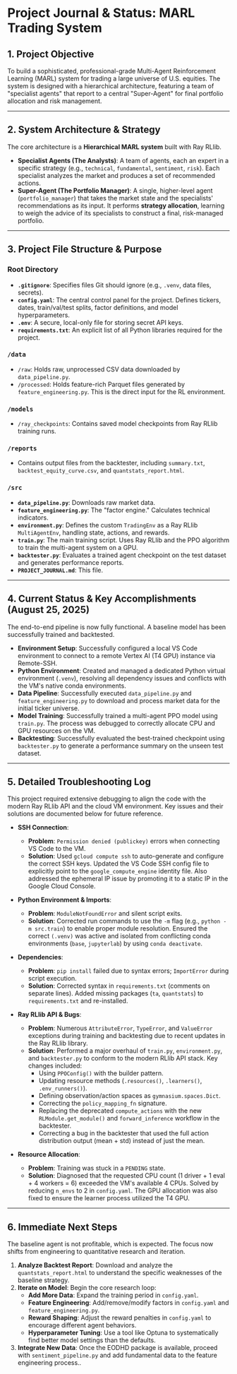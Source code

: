 # Project Journal & Status: MARL Trading System

## 1. Project Objective
To build a sophisticated, professional-grade Multi-Agent Reinforcement Learning (MARL) system for trading a large universe of U.S. equities. The system is designed with a hierarchical architecture, featuring a team of "specialist agents" that report to a central "Super-Agent" for final portfolio allocation and risk management.

---

## 2. System Architecture & Strategy
The core architecture is a **Hierarchical MARL system** built with Ray RLlib.

* **Specialist Agents (The Analysts)**: A team of agents, each an expert in a specific strategy (e.g., `technical`, `fundamental`, `sentiment`, `risk`). Each specialist analyzes the market and produces a set of recommended actions.
* **Super-Agent (The Portfolio Manager)**: A single, higher-level agent (`portfolio_manager`) that takes the market state and the specialists' recommendations as its input. It performs **strategy allocation**, learning to weigh the advice of its specialists to construct a final, risk-managed portfolio.

---

## 3. Project File Structure & Purpose

### Root Directory
* **`.gitignore`**: Specifies files Git should ignore (e.g., `.venv`, data files, secrets).
* **`config.yaml`**: The central control panel for the project. Defines tickers, dates, train/val/test splits, factor definitions, and model hyperparameters.
* **`.env`**: A secure, local-only file for storing secret API keys.
* **`requirements.txt`**: An explicit list of all Python libraries required for the project.

### `/data`
* `/raw`: Holds raw, unprocessed CSV data downloaded by `data_pipeline.py`.
* `/processed`: Holds feature-rich Parquet files generated by `feature_engineering.py`. This is the direct input for the RL environment.

### `/models`
* `/ray_checkpoints`: Contains saved model checkpoints from Ray RLlib training runs.

### `/reports`
* Contains output files from the backtester, including `summary.txt`, `backtest_equity_curve.csv`, and `quantstats_report.html`.

### `/src`
* **`data_pipeline.py`**: Downloads raw market data.
* **`feature_engineering.py`**: The "factor engine." Calculates technical indicators.
* **`environment.py`**: Defines the custom `TradingEnv` as a Ray RLlib `MultiAgentEnv`, handling state, actions, and rewards.
* **`train.py`**: The main training script. Uses Ray RLlib and the PPO algorithm to train the multi-agent system on a GPU.
* **`backtester.py`**: Evaluates a trained agent checkpoint on the test dataset and generates performance reports.
* **`PROJECT_JOURNAL.md`**: This file.

---

## 4. Current Status & Key Accomplishments (August 25, 2025)
The end-to-end pipeline is now fully functional. A baseline model has been successfully trained and backtested.

* **Environment Setup**: Successfully configured a local VS Code environment to connect to a remote Vertex AI (T4 GPU) instance via Remote-SSH.
* **Python Environment**: Created and managed a dedicated Python virtual environment (`.venv`), resolving all dependency issues and conflicts with the VM's native conda environments.
* **Data Pipeline**: Successfully executed `data_pipeline.py` and `feature_engineering.py` to download and process market data for the initial ticker universe.
* **Model Training**: Successfully trained a multi-agent PPO model using `train.py`. The process was debugged to correctly allocate CPU and GPU resources on the VM.
* **Backtesting**: Successfully evaluated the best-trained checkpoint using `backtester.py` to generate a performance summary on the unseen test dataset.

---

## 5. Detailed Troubleshooting Log
This project required extensive debugging to align the code with the modern Ray RLlib API and the cloud VM environment. Key issues and their solutions are documented below for future reference.

* **SSH Connection**:
    * **Problem**: `Permission denied (publickey)` errors when connecting VS Code to the VM.
    * **Solution**: Used `gcloud compute ssh` to auto-generate and configure the correct SSH keys. Updated the VS Code SSH config file to explicitly point to the `google_compute_engine` identity file. Also addressed the ephemeral IP issue by promoting it to a static IP in the Google Cloud Console.

* **Python Environment & Imports**:
    * **Problem**: `ModuleNotFoundError` and silent script exits.
    * **Solution**: Corrected run commands to use the `-m` flag (e.g., `python -m src.train`) to enable proper module resolution. Ensured the correct `(.venv)` was active and isolated from conflicting conda environments (`base`, `jupyterlab`) by using `conda deactivate`.

* **Dependencies**:
    * **Problem**: `pip install` failed due to syntax errors; `ImportError` during script execution.
    * **Solution**: Corrected syntax in `requirements.txt` (comments on separate lines). Added missing packages (`ta`, `quantstats`) to `requirements.txt` and re-installed.

* **Ray RLlib API & Bugs**:
    * **Problem**: Numerous `AttributeError`, `TypeError`, and `ValueError` exceptions during training and backtesting due to recent updates in the Ray RLlib library.
    * **Solution**: Performed a major overhaul of `train.py`, `environment.py`, and `backtester.py` to conform to the modern RLlib API stack. Key changes included:
        * Using `PPOConfig()` with the builder pattern.
        * Updating resource methods (`.resources()`, `.learners()`, `.env_runners()`).
        * Defining observation/action spaces as `gymnasium.spaces.Dict`.
        * Correcting the `policy_mapping_fn` signature.
        * Replacing the deprecated `compute_actions` with the new `RLModule.get_module()` and `forward_inference` workflow in the backtester.
        * Correcting a bug in the backtester that used the full action distribution output (mean + std) instead of just the mean.

* **Resource Allocation**:
    * **Problem**: Training was stuck in a `PENDING` state.
    * **Solution**: Diagnosed that the requested CPU count (1 driver + 1 eval + 4 workers = 6) exceeded the VM's available 4 CPUs. Solved by reducing `n_envs` to 2 in `config.yaml`. The GPU allocation was also fixed to ensure the learner process utilized the T4 GPU.

---

## 6. Immediate Next Steps
The baseline agent is not profitable, which is expected. The focus now shifts from engineering to quantitative research and iteration.

1.  **Analyze Backtest Report**: Download and analyze the `quantstats_report.html` to understand the specific weaknesses of the baseline strategy.
2.  **Iterate on Model**: Begin the core research loop:
    * **Add More Data**: Expand the training period in `config.yaml`.
    * **Feature Engineering**: Add/remove/modify factors in `config.yaml` and `feature_engineering.py`.
    * **Reward Shaping**: Adjust the reward penalties in `config.yaml` to encourage different agent behaviors.
    * **Hyperparameter Tuning**: Use a tool like Optuna to systematically find better model settings than the defaults.
3.  **Integrate New Data**: Once the EODHD package is available, proceed with `sentiment_pipeline.py` and add fundamental data to the feature engineering process..